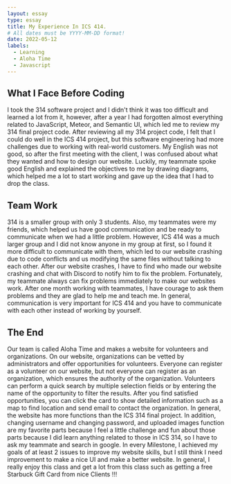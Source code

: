 ```yaml
---
layout: essay
type: essay
title: My Experience In ICS 414.
# All dates must be YYYY-MM-DD format!
date: 2022-05-12
labels: 
  - Learning
  - Aloha Time 
  - Javascript
---
```

## What I Face Before Coding 
I took the 314 software project and I didn't think it was too difficult and learned a lot from it, however, after a year I had forgotten almost everything related to JavaScript, Meteor, and Semantic UI, which led me to review my 314 final project code. After reviewing all my 314 project code, I felt that I could do well in the ICS 414 project, but this software engineering had more challenges due to working with real-world customers. My English was not good, so after the first meeting with the client, I was confused about what they wanted and how to design our website. Luckily, my teammate spoke good English and explained the objectives to me by drawing diagrams, which helped me a lot to start working and gave up the idea that I had to drop the class.

## Team Work
314 is a smaller group with only 3 students. Also, my teammates were my friends, which helped us have good communication and be ready to communicate when we had a little problem. However, ICS 414 was a much larger group and I did not know anyone in my group at first, so I found it more difficult to communicate with them, which led to our website crashing due to code conflicts and us modifying the same files without talking to each other. After our website crashes, I have to find who made our website crashing and chat with Discord to notify him to fix the problem. Fortunately, my teammate always can fix problems immediately to make our websites work. After one month working with teammates, I have courage to ask them problems and they are glad to help me and teach me. In general, communication is very important for ICS 414 and you have to communicate with each other instead of working by yourself. 

## The End
Our team is called Aloha Time and makes a website for volunteers and organizations. On our website, organizations can be vetted by administrators and offer opportunities for volunteers. Everyone can register as a volunteer on our website, but not everyone can register as an organization, which ensures the authority of the organization. Volunteers can perform a quick search by multiple selection fields or by entering the name of the opportunity to filter the results.
After you find satisfied opportunities, you can click the card to show detailed information such as a map to find location and send email to contact the organization. In general, the website has more functions than the ICS 314 final project. In addition, changing username and changing password, and uploaded images function  are my favorite parts because I feel a little challenge and fun about those parts because I did learn anything related to those in ICS 314, so I have to ask my teammate and search in google. In every Milestone, I achieved my goals of at least 2 issues to improve my website skills, but I still think I need improvement to make a nice UI and make a better website. In general, I really enjoy this class and get a lot from this class such as getting a free Starbuck Gift Card from nice Clients !!! 

